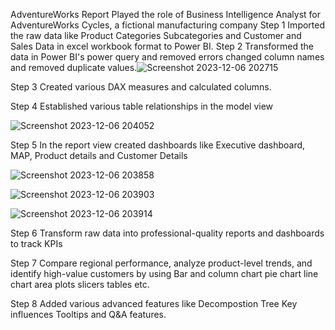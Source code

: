 AdventureWorks Report
Played the role of Business Intelligence Analyst for AdventureWorks Cycles, a fictional manufacturing company
Step 1 
Imported the raw data like Product Categories Subcategories and Customer and Sales Data in excel workbook format to Power BI.
Step 2 
Transformed the data in Power BI's power query and removed errors changed column names and removed duplicate values.![Screenshot 2023-12-06 202715](https://github.com/vishalharsh/Project1/assets/128250001/9162228d-fdac-4731-8d85-af9eeb6efe87)





Step 3
Created various DAX measures and calculated columns.

Step 4
Established various table relationships in the model view 



![Screenshot 2023-12-06 204052](https://github.com/vishalharsh/Project1/assets/128250001/70a8fce1-24ef-4445-87e1-4aa00dd60967)



Step 5 
In the report view created dashboards like Executive dashboard, MAP, Product details and Customer Details


![Screenshot 2023-12-06 203858](https://github.com/vishalharsh/Project1/assets/128250001/e570b792-39a7-4679-8fd2-5879891184e1)


![Screenshot 2023-12-06 203903](https://github.com/vishalharsh/Project1/assets/128250001/38f8cd75-f322-4dac-863b-69a4ce7b0b8e) 




![Screenshot 2023-12-06 203914](https://github.com/vishalharsh/Project1/assets/128250001/f4f9ee0c-c0c1-4a21-84e5-a9d264233816)

Step 6
Transform raw data into professional-quality reports and dashboards to track KPIs




Step 7
Compare regional performance, analyze product-level trends, and identify high-value customers by using Bar and column chart pie chart line chart area plots slicers tables etc.





Step 8 
Added various advanced features like Decompostion Tree Key influences Tooltips and Q&A features.
